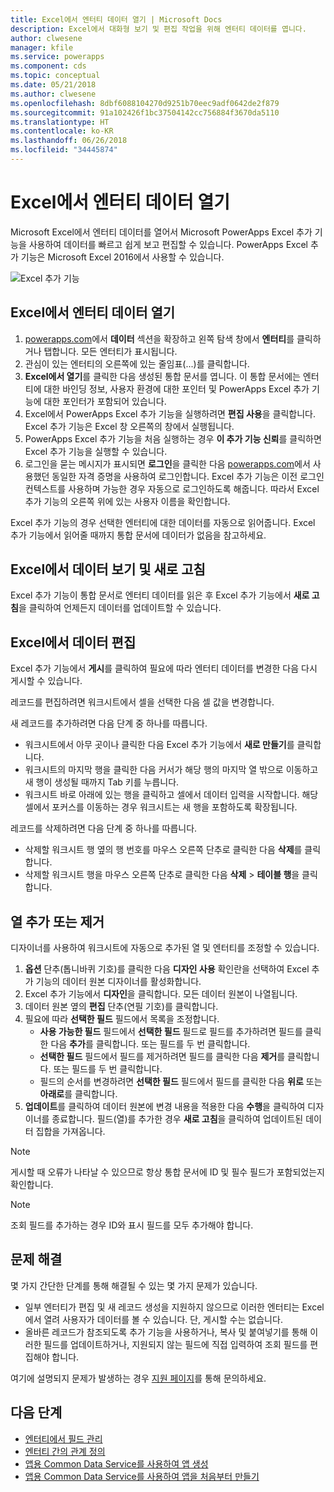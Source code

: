 ```yaml
---
title: Excel에서 엔터티 데이터 열기 | Microsoft Docs
description: Excel에서 대화형 보기 및 편집 작업을 위해 엔터티 데이터를 엽니다.
author: clwesene
manager: kfile
ms.service: powerapps
ms.component: cds
ms.topic: conceptual
ms.date: 05/21/2018
ms.author: clwesene
ms.openlocfilehash: 8dbf6088104270d9251b70eec9adf0642de2f879
ms.sourcegitcommit: 91a102426f1bc37504142cc756884f3670da5110
ms.translationtype: HT
ms.contentlocale: ko-KR
ms.lasthandoff: 06/26/2018
ms.locfileid: "34445874"
---
```

# <a name="open-entity-data-in-excel"></a>Excel에서 엔터티 데이터 열기
Microsoft Excel에서 엔터티 데이터를 열어서 Microsoft PowerApps Excel 추가 기능을 사용하여 데이터를 빠르고 쉽게 보고 편집할 수 있습니다. PowerApps Excel 추가 기능은 Microsoft Excel 2016에서 사용할 수 있습니다.

![Excel 추가 기능](./media/data-platform-cds-excel-addin/ExcelAddin.png "PowerApps Excel 추가 기능")

## <a name="open-entity-data-in-excel"></a>Excel에서 엔터티 데이터 열기
1. [powerapps.com](https://web.powerapps.com)에서 **데이터** 섹션을 확장하고 왼쪽 탐색 창에서 **엔터티**를 클릭하거나 탭합니다. 모든 엔터티가 표시됩니다.
2. 관심이 있는 엔터티의 오른쪽에 있는 줄임표(...)를 클릭합니다.
3. **Excel에서 열기**를 클릭한 다음 생성된 통합 문서를 엽니다. 이 통합 문서에는 엔터티에 대한 바인딩 정보, 사용자 환경에 대한 포인터 및 PowerApps Excel 추가 기능에 대한 포인터가 포함되어 있습니다.  
4. Excel에서 PowerApps Excel 추가 기능을 실행하려면 **편집 사용**을 클릭합니다. Excel 추가 기능은 Excel 창 오른쪽의 창에서 실행됩니다.
5. PowerApps Excel 추가 기능을 처음 실행하는 경우 **이 추가 기능 신뢰**를 클릭하면 Excel 추가 기능을 실행할 수 있습니다.
6. 로그인을 묻는 메시지가 표시되면 **로그인**을 클릭한 다음 [powerapps.com](https://web.powerapps.com)에서 사용했던 동일한 자격 증명을 사용하여 로그인합니다. Excel 추가 기능은 이전 로그인 컨텍스트를 사용하며 가능한 경우 자동으로 로그인하도록 해줍니다. 따라서 Excel 추가 기능의 오른쪽 위에 있는 사용자 이름을 확인합니다.

Excel 추가 기능의 경우 선택한 엔터티에 대한 데이터를 자동으로 읽어줍니다. Excel 추가 기능에서 읽어줄 때까지 통합 문서에 데이터가 없음을 참고하세요.

## <a name="view-and-refresh-data-in-excel"></a>Excel에서 데이터 보기 및 새로 고침
Excel 추가 기능이 통합 문서로 엔터티 데이터를 읽은 후 Excel 추가 기능에서 **새로 고침**을 클릭하여 언제든지 데이터를 업데이트할 수 있습니다.

## <a name="edit-data-in-excel"></a>Excel에서 데이터 편집
Excel 추가 기능에서 **게시**를 클릭하여 필요에 따라 엔터티 데이터를 변경한 다음 다시 게시할 수 있습니다.

레코드를 편집하려면 워크시트에서 셀을 선택한 다음 셀 값을 변경합니다.

새 레코드를 추가하려면 다음 단계 중 하나를 따릅니다.

* 워크시트에서 아무 곳이나 클릭한 다음 Excel 추가 기능에서 **새로 만들기**를 클릭합니다.
* 워크시트의 마지막 행을 클릭한 다음 커서가 해당 행의 마지막 열 밖으로 이동하고 새 행이 생성될 때까지 Tab 키를 누릅니다.
* 워크시트 바로 아래에 있는 행을 클릭하고 셀에서 데이터 입력을 시작합니다. 해당 셀에서 포커스를 이동하는 경우 워크시트는 새 행을 포함하도록 확장됩니다.

레코드를 삭제하려면 다음 단계 중 하나를 따릅니다.

* 삭제할 워크시트 행 옆의 행 번호를 마우스 오른쪽 단추로 클릭한 다음 **삭제**를 클릭합니다.
* 삭제할 워크시트 행을 마우스 오른쪽 단추로 클릭한 다음 **삭제** > **테이블 행**을 클릭합니다.

## <a name="add-or-remove-columns"></a>열 추가 또는 제거
디자이너를 사용하여 워크시트에 자동으로 추가된 열 및 엔터티를 조정할 수 있습니다.

1. **옵션** 단추(톱니바퀴 기호)를 클릭한 다음 **디자인 사용** 확인란을 선택하여 Excel 추가 기능의 데이터 원본 디자이너를 활성화합니다.
2. Excel 추가 기능에서 **디자인**을 클릭합니다. 모든 데이터 원본이 나열됩니다.
3. 데이터 원본 옆의 **편집** 단추(연필 기호)를 클릭합니다.
4. 필요에 따라 **선택한 필드** 필드에서 목록을 조정합니다.
   * **사용 가능한 필드** 필드에서 **선택한 필드** 필드로 필드를 추가하려면 필드를 클릭한 다음 **추가**를 클릭합니다. 또는 필드를 두 번 클릭합니다.
   * **선택한 필드** 필드에서 필드를 제거하려면 필드를 클릭한 다음 **제거**를 클릭합니다. 또는 필드를 두 번 클릭합니다.
   * 필드의 순서를 변경하려면 **선택한 필드** 필드에서 필드를 클릭한 다음 **위로** 또는 **아래로**를 클릭합니다.
5. **업데이트**를 클릭하여 데이터 원본에 변경 내용을 적용한 다음 **수행**을 클릭하여 디자이너를 종료합니다. 필드(열)를 추가한 경우 **새로 고침**을 클릭하여 업데이트된 데이터 집합을 가져옵니다.

> [!NOTE]
> 게시할 때 오류가 나타날 수 있으므로 항상 통합 문서에 ID 및 필수 필드가 포함되었는지 확인합니다.

> [!NOTE]
> 조회 필드를 추가하는 경우 ID와 표시 필드를 모두 추가해야 합니다.

## <a name="troubleshooting"></a>문제 해결
몇 가지 간단한 단계를 통해 해결될 수 있는 몇 가지 문제가 있습니다.

* 일부 엔터티가 편집 및 새 레코드 생성을 지원하지 않으므로 이러한 엔터티는 Excel에서 열려 사용자가 데이터를 볼 수 있습니다. 단, 게시할 수는 없습니다.
* 올바른 레코드가 참조되도록 추가 기능을 사용하거나, 복사 및 붙여넣기를 통해 이러한 필드를 업데이트하거나, 지원되지 않는 필드에 직접 입력하여 조회 필드를 편집해야 합니다.


여기에 설명되지 문제가 발생하는 경우 [지원 페이지](https://powerapps.microsoft.com/support/)를 통해 문의하세요.

## <a name="next-steps"></a>다음 단계
* [엔터티에서 필드 관리](data-platform-manage-fields.md)
* [엔터티 간의 관계 정의](data-platform-entity-lookup.md)
* [앱용 Common Data Service를 사용하여 앱 생성](../canvas-apps/data-platform-create-app.md)
* [앱용 Common Data Service를 사용하여 앱을 처음부터 만들기](../canvas-apps/data-platform-create-app-scratch.md)

